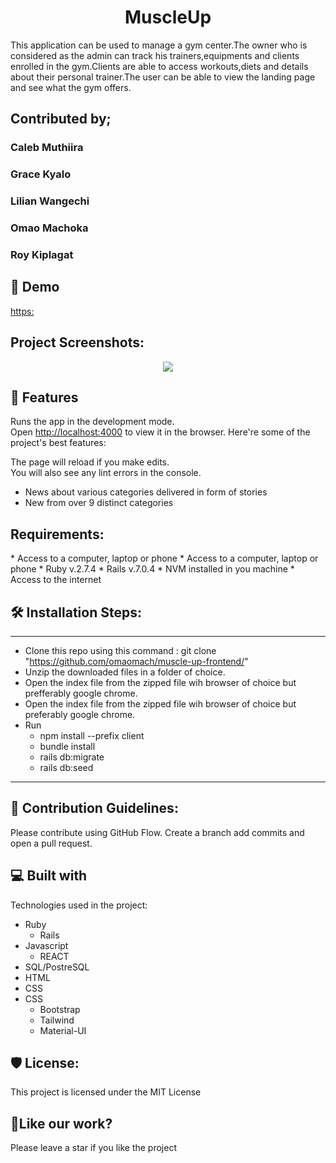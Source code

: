 # 
<h1 align="center">MuscleUp</h1>

<!-- <p align="center"><img src="https://socialify.git.ci/Aimkeys-Sir/online-comm-frontend/image?descriptionEditable=This%20application%20can%20be%20used%20to%20access%20different%20varieties%20of%20online%20shops%20all%20under%20one%20roof%2C%20helping%20the%20customer%20for%20esier%20comparison%20and%20location%20of%20an%20item&font=Source%20Code%20Pro&language=1&name=1&pattern=Circuit%20Board&stargazers=1&theme=Light"></p> -->

This application can be used to manage a gym center.The owner who is considered as the admin can track his trainers,equipments and clients enrolled in the gym.Clients are able to access workouts,diets and details about their personal trainer.The user can be able to view the landing page and see what the gym offers.


<!-- <p align="center"><img src="https://img.shields.io/github/issues/Aimkeys-Sir/online-comm-frontend" alt="shields"><img src="https://img.shields.io/github/forks/Aimkeys-Sir/online-comm-frontend" alt="shields"><img src="https://img.shields.io/github/stars/Aimkeys-Sir/online-comm-frontend" alt="shields"><img src="https://img.shields.io/github/license/Aimkeys-Sir/online-comm-frontend" alt="shields"></p> -->

<h2>Contributed by;</h2>
<h3>Caleb Muthiira</h3>
<h3>Grace Kyalo</h3>
<h3>Lilian Wangechi</h3>
<h3>Omao Machoka</h3>
<h3>Roy Kiplagat</h3>



<h2>🚀 Demo</h2>

[https:](https:)

<h2>Project Screenshots:</h2>

<p align="center"><img src="https://github.com/omaomach/muscle-up-frontend/blob/main/Screenshot%20from%202022-11-25%2015-24-58.png?raw=true"></p>

<h2>🧐 Features</h2>

Runs the app in the development mode.\
Open [http://localhost:4000](http://localhost:4000) to view it in the browser.
Here're some of the project's best features:

The page will reload if you make edits.\
You will also see any lint errors in the console.
*   News about various categories delivered in form of stories
*   New from over 9 distinct categories

<h2>Requirements:</h2>
 * Access to a computer, laptop or phone 
 * Access to a computer, laptop or phone
 * Ruby v.2.7.4
 * Rails v.7.0.4
 * NVM installed in you machine
 * Access to the internet <br>

<h2>🛠️ Installation Steps:</h2>

 *****
 * Clone this repo using this command : git clone "https://github.com/omaomach/muscle-up-frontend/"
 * Unzip the downloaded files in a folder of choice.
 * Open the index file from the zipped file wih browser of choice but prefferably google chrome.
 * Open the index file from the zipped file wih browser of choice but preferably google chrome.
 * Run
    - npm install --prefix client
    - bundle install
    - rails db:migrate
    - rails db:seed
 *****

<h2>🍰 Contribution Guidelines:</h2>

Please contribute using GitHub Flow. Create a branch add commits and open a pull request.

<h2>💻 Built with</h2>

Technologies used in the project:

 * Ruby
    - Rails
 * Javascript
    - REACT
 * SQL/PostreSQL
 * HTML
 * CSS
 * CSS 
    - Bootstrap
    - Tailwind
    - Material-UI

<h2>🛡️ License:</h2>

This project is licensed under the MIT License

<h2>💖Like our work?</h2>

Please leave a star if you like the project
